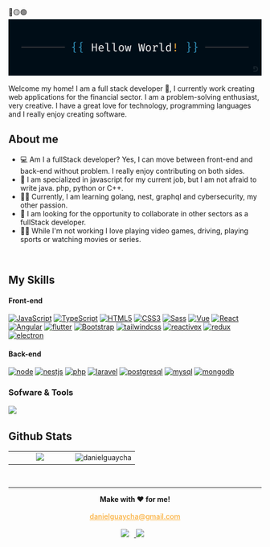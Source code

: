 
🔴🟡🟢
<img src="assets/banner.png" alt="Daniel Guaycha | Software Developer, Software Enginer"/>

<p>
Welcome my home! I am a full stack developer 🚀, I currently work creating web applications for the financial sector. I am a problem-solving enthusiast, very creative. I have a great love for technology, programming languages ​​and I really enjoy creating software.
</p>



## About me

- 💻 Am I a fullStack developer? Yes, I can move between front-end and back-end without problem. I really enjoy contributing on both sides.
- 💪 I am specialized in javascript for my current job, but I am not afraid to write java. php, python or C++.
- 👨‍🎓 Currently, I am learning golang, nest, graphql and cybersecurity, my other passion.
- 🔎 I am looking for the opportunity to collaborate in other sectors as a fullStack developer.
- 🏃‍♂️ While I'm not working I love playing video games, driving, playing sports or watching movies or series.

<br>

## My Skills

#### Front-end

[![JavaScript](https://img.shields.io/badge/-JavaScript-black?style=flat&logo=javascript)](https://github.com/danielguaycha) 
[![TypeScript](https://img.shields.io/badge/-Typescript-blue?style=flat&logo=typescript&logoColor=white)](https://github.com/danielguaycha) 
[![HTML5](https://img.shields.io/badge/-HTML5-E34F26?style=flat&logo=html5&logoColor=white)](https://github.com/danielguaycha) 
[![CSS3](https://img.shields.io/badge/-CSS3-1572B6?style=flat&logo=css3)](https://github.com/danielguaycha) 
[![Sass](https://img.shields.io/badge/-Sass-CC6699?style=flat&logo=sass&logoColor=white)](https://github.com/danielguaycha) 
[![Vue](https://img.shields.io/badge/Vue-000000?style=flat&logo=vuedotjs)](https://github.com/danielguaycha)
[![React](https://img.shields.io/badge/React-000000?style=flat&logo=react)](https://github.com/danielguaycha)
[![Angular](https://img.shields.io/badge/Angular-B5314C?style=flat&logo=angular)](https://github.com/danielguaycha)
[![flutter](https://img.shields.io/badge/-flutter-02569B?style=flat&logo=flutter)](https://github.com/danielguaycha) 
[![Bootstrap](https://img.shields.io/badge/-Bootstrap-563D7C?style=flat&logo=bootstrap)](https://github.com/danielguaycha)
[![tailwindcss](https://img.shields.io/badge/-TailwindCss-06B6D4?style=flat&logo=tailwindcss&logoColor=white)](https://github.com/danielguaycha)
[![reactivex](https://img.shields.io/badge/-reactivex-B7178C?style=flat&logo=reactivex&logoColor=white)](https://github.com/danielguaycha)
[![redux](https://img.shields.io/badge/-redux-764ABC?style=flat&logo=redux&logoColor=white)](https://github.com/danielguaycha)
[![electron](https://img.shields.io/badge/-electron-47848F?style=flat&logo=electron&logoColor=white)](https://github.com/danielguaycha)

#### Back-end
[![node](https://img.shields.io/badge/-node.js-339933?style=flat&logo=node.js&logoColor=white)](https://github.com/danielguaycha)
[![nestjs](https://img.shields.io/badge/-nestjs-E0234E?style=flat&logo=nestjs&logoColor=white)](https://github.com/danielguaycha)
[![php](https://img.shields.io/badge/-php-777BB4?style=flat&logo=php&logoColor=white)](https://github.com/danielguaycha)
[![laravel](https://img.shields.io/badge/-laravel-FF2D20?style=flat&logo=laravel&logoColor=white)](https://github.com/danielguaycha)
[![postgresql](https://img.shields.io/badge/-postgresql-4169E1?style=flat&logo=postgresql&logoColor=white)](https://github.com/danielguaycha)
[![mysql](https://img.shields.io/badge/-mysql-4479A1?style=flat&logo=mysql&logoColor=white)](https://github.com/danielguaycha)
[![mongodb](https://img.shields.io/badge/-mongodb-47A248?style=flat&logo=mongodb&logoColor=white)](https://github.com/danielguaycha)


### Sofware & Tools

<img src="https://skillicons.dev/icons?i=git,aws,docker,express,figma,firebase,github,bitbucket,jenkins,gulp,webpack,idea,phpstorm,webstorm,java,linux,md,materialui,postman,vscode,kali,notion,npm,yarn&perline=20" />



<br>

## Github Stats

<p align="center" style="text-align: center">
<table align="center">
  <tr border="none">
    <td width="50%" align="center">
       <img src="https://github-readme-stats.vercel.app/api?username=danielguaycha&include_all_commits=true&count_private=true&show_icons=true&line_height=35&title_color=FAAF3B&icon_color=FAAF3B&text_color=D3D3D3&bg_color=000D17&hide_border=true&padding=30" width="100%"/>
    </td>
    <td width="50%" align="center">
      <img src="https://github-readme-stats.vercel.app/api/top-langs?username=danielguaycha&show_icons=true&locale=en&layout=compact&line_height=40&title_color=FAAF3B&icon_color=FAAF3B&text_color=D3D3D3&bg_color=000D17&hide_border=true" width="100%"  alt="danielguaycha"/>
    </td>
  </tr>
</table>
</p>

<br>

---

<p align="center">
  <strong align="center">
    Make with <span>♥️</span> for me!
  </strong>
  <br>
  <br>
  <a href="mailto://danielguaycha@gmail.com" style="color:#FAAF3B; font-weight: 500">danielguaycha@gmail.com</a>
  <br><br>
  <a href="https://www.linkedin.com/in/danielguaycha">
  <img src="https://skillicons.dev/icons?i=linkedin" height="35" style="margin-right: 10px" />
  </a>
  <a href="https://twitter.com/danielguaycha">
    <img src="https://skillicons.dev/icons?i=twitter" height="35" style="margin-right: 10px" />
    </a>
</p>